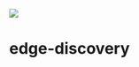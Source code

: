 [![](https://jitpack.io/v/doetlingerlukas/edge-discovery.svg)](https://jitpack.io/#doetlingerlukas/edge-discovery)

# edge-discovery
